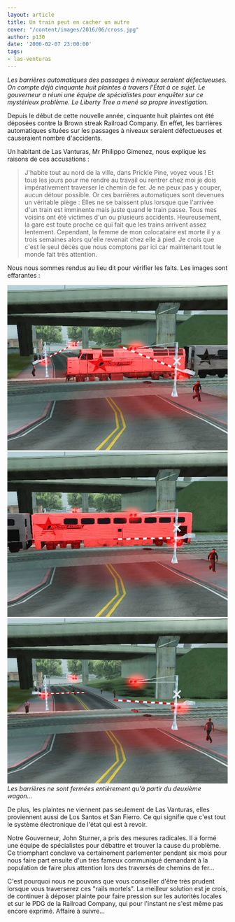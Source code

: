 ```yaml
---
layout: article
title: Un train peut en cacher un autre
cover: "/content/images/2016/06/cross.jpg"
author: p130
date: '2006-02-07 23:00:00'
tags:
- las-venturas
---
```


_Les barrières automatiques des passages à niveaux seraient défectueuses. On compte déjà cinquante huit plaintes à travers l'État à ce sujet. Le gouverneur a réuni une équipe de spécialistes pour enquêter sur ce mystérieux problème. Le Liberty Tree a mené sa propre investigation._

Depuis le début de cette nouvelle année, cinquante huit plaintes ont été déposées contre la Brown streak Railroad Company. En effet, les barrières automatiques situées sur les passages à niveaux seraient défectueuses et causeraient nombre d'accidents.

Un habitant de Las Vanturas, Mr Philippo Gimenez, nous explique les raisons de ces accusations :

> J'habite tout au nord de la ville, dans Prickle Pine, voyez vous ! Et tous les jours pour me rendre au travail ou rentrer chez moi je dois impérativement traverser le chemin de fer. Je ne peux pas y couper, aucun détour possible. Or ces barrières automatiques sont devenues un véritable piège : Elles ne se baissent plus lorsque que l'arrivée d'un train est imminente mais juste quand le train passe. Tous mes voisins ont été victimes d'un ou plusieurs accidents. Heureusement, la gare est toute proche ce qui fait que les trains arrivent assez lentement. Cependant, la femme de mon colocataire est morte il y a trois semaines alors qu'elle revenait chez elle à pied. Je crois que c'est le seul décès que nous comptons par ici car maintenant tout le monde fait très attention.

Nous nous sommes rendus au lieu dit pour vérifier les faits. Les images sont effarantes :

![](/content/images/2005/01/cross1.jpg)
![](/content/images/2005/01/cross2.jpg)
![Les barrières ne sont fermées entièrement qu'à partir du deuxième wagon...](/content/images/2005/01/cross3.jpg)
_Les barrières ne sont fermées entièrement qu'à partir du deuxième wagon..._

De plus, les plaintes ne viennent pas seulement de Las Vanturas, elles proviennent aussi de Los Santos et San Fierro. Ce qui signifie que c'est tout le système électronique de l'état qui est à revoir.

Notre Gouverneur, John Sturner, a pris des mesures radicales. Il a formé une équipe de spécialistes pour débattre et trouver la cause du problème. Ce triomphant conclave va certainement parlementer pendant six mois pour nous faire part ensuite d'un très fameux communiqué demandant à la population de faire plus attention lors des traversés de chemins de fer...

C'est pourquoi nous ne pouvons que vous conseiller d'être très prudent lorsque vous traverserez ces "rails mortels". La meilleur solution est je crois, de continuer à déposer plainte pour faire pression sur les autorités locales et sur le PDG de la Railroad Company, qui pour l'instant ne s'est même pas encore exprimé. Affaire à suivre...